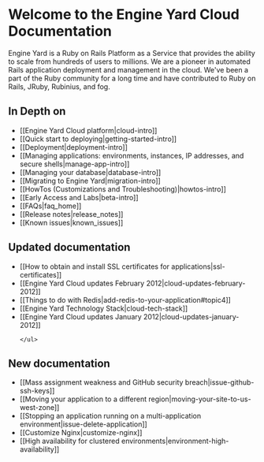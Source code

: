 # Welcome to the Engine Yard Cloud Documentation

Engine Yard is a Ruby on Rails Platform as a Service that provides the ability to scale from hundreds of users to millions. We are a pioneer in automated Rails application deployment and management in the cloud. We've been a part of the Ruby community for a long time and have contributed to Ruby on Rails, JRuby, Rubinius, and fog.

## In Depth on
* [[Engine Yard Cloud platform|cloud-intro]]
* [[Quick start to deploying|getting-started-intro]]
* [[Deployment|deployment-intro]]
* [[Managing applications: environments, instances, IP addresses, and secure shells|manage-app-intro]]
* [[Managing your database|database-intro]]
* [[Migrating to Engine Yard|migration-intro]]
* [[HowTos (Customizations and Troubleshooting)|howtos-intro]]
* [[Early Access and Labs|beta-intro]]
* [[FAQs|faq_home]]
* [[Release notes|release_notes]]
* [[Known issues|known_issues]]

<div class="split">
  <div class="col col-first">
    <h2>Updated documentation</h2>
    <ul>
  	     <li>
	      [[How to obtain and install SSL certificates for applications|ssl-certificates]]
	     </li>
	     <li>
	      [[Engine Yard Cloud updates February 2012|cloud-updates-february-2012]]
	     </li>
	     <li>
		  [[Things to do with Redis|add-redis-to-your-application#topic4]]
		 </li>
		 <li>
	      [[Engine Yard Technology Stack|cloud-tech-stack]]
	     </li>
	     <li>
	      [[Engine Yard Cloud updates January 2012|cloud-updates-january-2012]]
	     </li>	
	     
			         	 	
    </ul>   

  </div>
  
  <div class="col col-last">
    <h2>New documentation</h2>
    <ul> 
	    <li>
		 [[Mass assignment weakness and GitHub security breach|issue-github-ssh-keys]]
		</li>
		<li>
		 [[Moving your application to a different region|moving-your-site-to-us-west-zone]]
		</li>
		<li>
	     [[Stopping an application running on a multi-application environment|issue-delete-application]]
	    </li>
	    <li>
		 [[Customize Nginx|customize-nginx]]
	    </li>  	  
	    <li>
         [[High availability for clustered environments|environment-high-availability]]
        </li>    
    </ul>
  </div>
</div>
